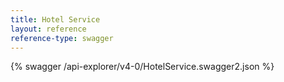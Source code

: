 ```yaml
---
title: Hotel Service
layout: reference
reference-type: swagger
---
```


{% swagger /api-explorer/v4-0/HotelService.swagger2.json %}
